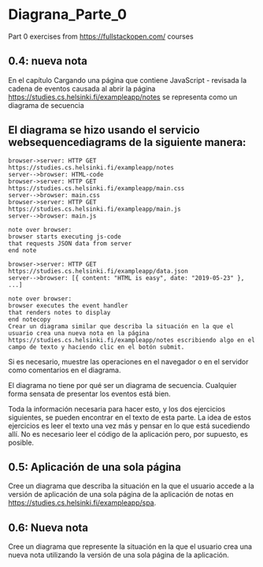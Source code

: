 # Diagrana_Parte_0
Part 0 exercises from https://fullstackopen.com/ courses

## 0.4: nueva nota
En el capítulo Cargando una página que contiene JavaScript - revisada la cadena de eventos causada al abrir la página https://studies.cs.helsinki.fi/exampleapp/notes se representa como un diagrama de secuencia

El diagrama se hizo usando el servicio websequencediagrams de la siguiente manera:
-
```
browser->server: HTTP GET https://studies.cs.helsinki.fi/exampleapp/notes
server-->browser: HTML-code
browser->server: HTTP GET https://studies.cs.helsinki.fi/exampleapp/main.css
server-->browser: main.css
browser->server: HTTP GET https://studies.cs.helsinki.fi/exampleapp/main.js
server-->browser: main.js

note over browser:
browser starts executing js-code
that requests JSON data from server 
end note

browser->server: HTTP GET https://studies.cs.helsinki.fi/exampleapp/data.json
server-->browser: [{ content: "HTML is easy", date: "2019-05-23" }, ...]

note over browser:
browser executes the event handler
that renders notes to display
end notecopy
Crear un diagrama similar que describa la situación en la que el usuario crea una nueva nota en la página https://studies.cs.helsinki.fi/exampleapp/notes escribiendo algo en el campo de texto y haciendo clic en el botón submit.
```

Si es necesario, muestre las operaciones en el navegador o en el servidor como comentarios en el diagrama.

El diagrama no tiene por qué ser un diagrama de secuencia. Cualquier forma sensata de presentar los eventos está bien.

Toda la información necesaria para hacer esto, y los dos ejercicios siguientes, se pueden encontrar en el texto de esta parte. La idea de estos ejercicios es leer el texto una vez más y pensar en lo que está sucediendo allí. No es necesario leer el código de la aplicación pero, por supuesto, es posible.

## 0.5: Aplicación de una sola página
Cree un diagrama que describa la situación en la que el usuario accede a la versión de aplicación de una sola página de la aplicación de notas en https://studies.cs.helsinki.fi/exampleapp/spa.

## 0.6: Nueva nota
Cree un diagrama que represente la situación en la que el usuario crea una nueva nota utilizando la versión de una sola página de la aplicación.
